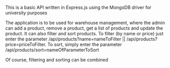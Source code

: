 This is a basic API written in Express.js using the MongoDB driver for university purposes

The application is to be used for warehouse management, where the admin can add a product, remove a product, get a list of products and update the product. It can also filter and sort products. To filter (by name or price) just enter the parameter /api/products?name=nameToFilter || /api/products?price=priceToFilter.
To sort, simply enter the parameter /api/products/sort=nameOfParameterToSort

Of course, filtering and sorting can be combined
